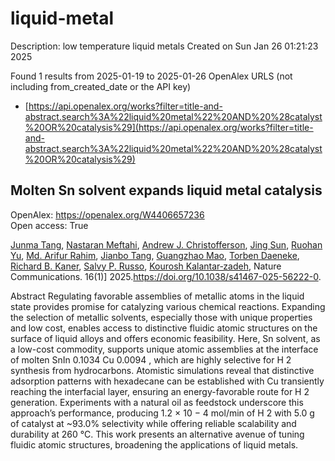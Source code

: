 # liquid-metal
Description: low temperature liquid metals
Created on Sun Jan 26 01:21:23 2025

Found 1 results from 2025-01-19 to 2025-01-26
OpenAlex URLS (not including from_created_date or the API key)
- [https://api.openalex.org/works?filter=title-and-abstract.search%3A%22liquid%20metal%22%20AND%20%28catalyst%20OR%20catalysis%29](https://api.openalex.org/works?filter=title-and-abstract.search%3A%22liquid%20metal%22%20AND%20%28catalyst%20OR%20catalysis%29)

## Molten Sn solvent expands liquid metal catalysis   

OpenAlex: https://openalex.org/W4406657236    
Open access: True
    
[Junma Tang](https://openalex.org/A5010938304), [Nastaran Meftahi](https://openalex.org/A5050500604), [Andrew J. Christofferson](https://openalex.org/A5073206123), [Jing Sun](https://openalex.org/A5107791204), [Ruohan Yu](https://openalex.org/A5033344805), [Md. Arifur Rahim](https://openalex.org/A5019983208), [Jianbo Tang](https://openalex.org/A5087654837), [Guangzhao Mao](https://openalex.org/A5018814864), [Torben Daeneke](https://openalex.org/A5091422934), [Richard B. Kaner](https://openalex.org/A5053257237), [Salvy P. Russo](https://openalex.org/A5031877516), [Kourosh Kalantar‐zadeh](https://openalex.org/A5067220816), Nature Communications. 16(1)] 2025.https://doi.org/10.1038/s41467-025-56222-0.
    
Abstract Regulating favorable assemblies of metallic atoms in the liquid state provides promise for catalyzing various chemical reactions. Expanding the selection of metallic solvents, especially those with unique properties and low cost, enables access to distinctive fluidic atomic structures on the surface of liquid alloys and offers economic feasibility. Here, Sn solvent, as a low-cost commodity, supports unique atomic assemblies at the interface of molten SnIn 0.1034 Cu 0.0094 , which are highly selective for H 2 synthesis from hydrocarbons. Atomistic simulations reveal that distinctive adsorption patterns with hexadecane can be established with Cu transiently reaching the interfacial layer, ensuring an energy-favorable route for H 2 generation. Experiments with a natural oil as feedstock underscore this approach’s performance, producing 1.2 × 10 − 4 mol/min of H 2 with 5.0 g of catalyst at ~93.0% selectivity while offering reliable scalability and durability at 260 °C. This work presents an alternative avenue of tuning fluidic atomic structures, broadening the applications of liquid metals.    

    

